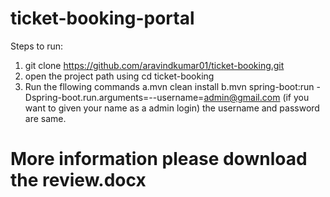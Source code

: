 # ticket-booking-portal

Steps to run:
  1. git clone https://github.com/aravindkumar01/ticket-booking.git
  2. open the project path using cd ticket-booking
  3. Run the fllowing commands 
    a.mvn clean install
    b.mvn spring-boot:run -Dspring-boot.run.arguments=--username=admin@gmail.com (if you want to given your name as a admin login)
      the username and password are same.
 # More information please download the review.docx
    